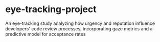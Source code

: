 # eye-tracking-project
An eye-tracking study analyzing how urgency and reputation influence developers' code review processes, incorporating gaze metrics and a predictive model for acceptance rates
